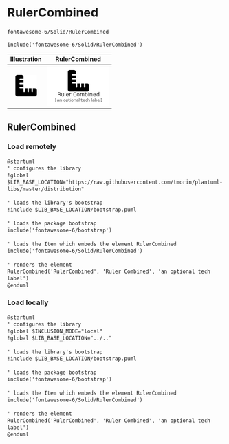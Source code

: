 # RulerCombined


```text
fontawesome-6/Solid/RulerCombined
```

```text
include('fontawesome-6/Solid/RulerCombined')
```



| Illustration | RulerCombined |
| :---: | :---: |
| ![illustration for Illustration](../../fontawesome-6/Solid/RulerCombined.png) | ![illustration for RulerCombined](../../fontawesome-6/Solid/RulerCombined.Local.png) |




## RulerCombined

### Load remotely
```plantuml
@startuml
' configures the library
!global $LIB_BASE_LOCATION="https://raw.githubusercontent.com/tmorin/plantuml-libs/master/distribution"

' loads the library's bootstrap
!include $LIB_BASE_LOCATION/bootstrap.puml

' loads the package bootstrap
include('fontawesome-6/bootstrap')

' loads the Item which embeds the element RulerCombined
include('fontawesome-6/Solid/RulerCombined')

' renders the element
RulerCombined('RulerCombined', 'Ruler Combined', 'an optional tech label')
@enduml
```

### Load locally
```plantuml
@startuml
' configures the library
!global $INCLUSION_MODE="local"
!global $LIB_BASE_LOCATION="../.."

' loads the library's bootstrap
!include $LIB_BASE_LOCATION/bootstrap.puml

' loads the package bootstrap
include('fontawesome-6/bootstrap')

' loads the Item which embeds the element RulerCombined
include('fontawesome-6/Solid/RulerCombined')

' renders the element
RulerCombined('RulerCombined', 'Ruler Combined', 'an optional tech label')
@enduml
```

